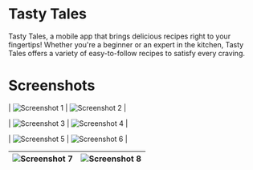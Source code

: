 # Tasty Tales

Tasty Tales, a mobile app that brings delicious recipes right to your fingertips! Whether you're a beginner or an expert in the kitchen, Tasty Tales offers a variety of easy-to-follow recipes to satisfy every craving.

# Screenshots

| ![Screenshot 1](https://images2.imgbox.com/2e/19/xdMwSLYQ_o.png) | ![Screenshot 2](https://images2.imgbox.com/35/e2/ABXcwB25_o.png) |

| ![Screenshot 3](https://images2.imgbox.com/af/33/3UDZYakj_o.png) | ![Screenshot 4](https://images2.imgbox.com/34/68/bvwBncjJ_o.png) |

| ![Screenshot 5](https://images2.imgbox.com/41/ce/yZl2jbxR_o.png) | ![Screenshot 6](https://images2.imgbox.com/02/3d/A2RjiMC5_o.png) |

| ![Screenshot 7](https://images2.imgbox.com/08/3a/1Xm9ffEx_o.png) | ![Screenshot 8](https://images2.imgbox.com/a6/84/5wFCh60a_o.png) |
|---|---|
